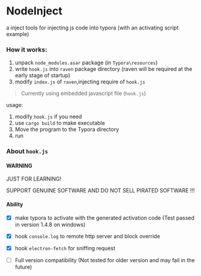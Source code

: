 # NodeInject
a inject tools for injecting js code into typora (with an activating script example)

### How it works:

1. unpack `node_modules.asar` package (in `Typora\resources`)
2. write `hook.js`  into `raven` package directory (raven will be required at the early stage of startup)
3. modify `index.js` of `raven`,injecting require of `hook.js`

> Currently using embedded javascript file (`hook.js`)

usage:

1. modify `hook.js` if you need
2. use `cargo build` to make  executable
3. Move the program to the Typora directory
4. run

### About `hook.js`

#### WARNING

JUST FOR LEARNING! 

SUPPORT GENUINE SOFTWARE AND DO NOT SELL PIRATED SOFTWARE !!!

#### Ability

- [x] make typora to activate with the generated activation code (Test passed in version 1.4.8 on windows)
- [x] hook `console.log` to remote http server and block override
- [x] hook `electron-fetch` for sniffing request
- [ ] Full version compatibility (Not tested for older version and may fail in the future)

